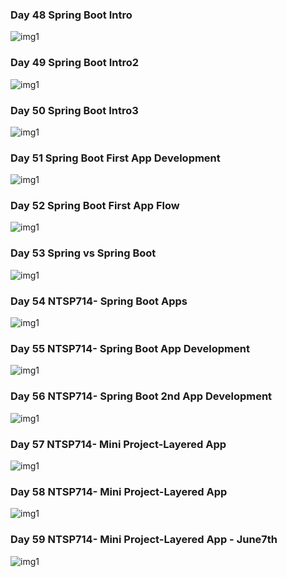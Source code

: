 
### Day 48 Spring Boot Intro ###

<img src="./Images/NTSP714- Spring Boot Intro - May21st.png" alt="img1" />

### Day 49 Spring Boot Intro2 ###

<img src="./Images/NTSP714- Spring Boot Intro2 - May24th.png" alt="img1" />

### Day 50 Spring Boot Intro3 ###


<img src="./Images/NTSP714- Spring Boot Intro3 - May25th.png" alt="img1" />

### Day 51 Spring Boot First App Development ###

<img src="./Images/NTSP714- Spring Boot First App Development- May26th.png" alt="img1" />

### Day 52 Spring Boot First App Flow ###

<img src="./Images/NTSP714- Spring Boot First App Flow- May27th.png" alt="img1" />

### Day 53 Spring vs  Spring Boot ###


<img src="./Images/NTSP714- Spring vs  Spring Boot- May28th.png" alt="img1" />

### Day 54 NTSP714-  Spring  Boot Apps ###


<img src="./Images/NTSP714-  Spring  Boot Apps - May31st.png" alt="img1" />

### Day 55 NTSP714-  Spring  Boot App Development ###


<img src="./Images/NTSP714-  Spring  Boot App Development - June1st.png" alt="img1" />

### Day 56 NTSP714-  Spring  Boot 2nd App   Development ###


<img src="./Images/NTSP714-  Spring  Boot 2nd App   Development - June2nd.png" alt="img1" />

### Day 57 NTSP714-  Mini Project-Layered App  ###


<img src="./Images/NTSP714-  Mini Project-Layered App - June3rd.png" alt="img1" />

### Day 58 NTSP714-  Mini Project-Layered App ###


<img src="./Images/NTSP714-  Mini Project-Layered App - June5th.png" alt="img1" />

### Day 59 NTSP714-  Mini Project-Layered App - June7th ###

<img src="./Images/NTSP714-  Mini Project-Layered App - June7th.png" alt="img1" />

